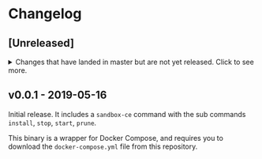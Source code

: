# Changelog

## [Unreleased]
<details>
  <summary>
    Changes that have landed in master but are not yet released.
    Click to see more.
  </summary>

### New Features

- Make the gitbase volume for repositories read-only ([#52](https://github.com/src-d/superset-compose/issues/52)).
- Add help messages to the `sandbox-ce` command ([#46](https://github.com/src-d/superset-compose/issues/46)).
- `sandbox-ce install` now starts the containers on detached mode in the background ([#44](https://github.com/src-d/superset-compose/issues/44)).
- New sub command `sandbox-ce web` to open the web UI in the browser ([#17](https://github.com/src-d/superset-compose/issues/17)).
- Add `restart` policy to gitbase and bblfsh containers ([#63](https://github.com/src-d/superset-compose/issues/63)).
- Download `docker-compose.yml` if it doesn't exist ([#51](https://github.com/src-d/superset-compose/pull/51)).
- New sub command `sandbox-ce status` to see components status ([#14](https://github.com/src-d/superset-compose/pull/14)).
- Create default user with default password on install ([#11](https://github.com/src-d/superset-compose/pull/11)).
- New flag `sandbox-ce prune --images` to delete Docker images too ([#69](https://github.com/src-d/superset-compose/issues/69)).
- New sub command `sandbox-ce compose` to download and manage Docker Compose files ([#13](https://github.com/src-d/superset-compose/issues/13)).
- Add spinner for long running commands ([#73](https://github.com/src-d/superset-compose/issues/73)).

### Bug Fixes

- The gitbase indexes are now persistent ([#65](https://github.com/src-d/superset-compose/issues/65)).
- Add proxy for UAST tab ([#47](https://github.com/src-d/superset-compose/issues/47)).
- Download docker-compose version defined in cli ([#24](https://github.com/src-d/superset-compose/issues/24)).

</details>

## v0.0.1 - 2019-05-16

Initial release. It includes a `sandbox-ce` command with the sub commands `install`, `stop`, `start`, `prune`.

This binary is a wrapper for Docker Compose, and requires you to download the `docker-compose.yml` file from this repository.
